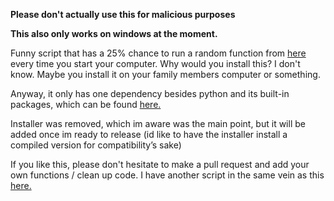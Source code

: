 **Please don't actually use this for malicious purposes**

**This also only works on windows at the moment.**

Funny script that has a 25% chance to run a random function from [here](https://github.com/qerty2/prankboot/blob/main/functions.py) every time you start your computer.
Why would you install this? I don't know. Maybe you install it on your family members computer or something.

Anyway, it only has one dependency besides python and its built-in packages, which can be found [here.](https://github.com/qerty2/prankboot/blob/main/REQUIREMENTS.txt) 

Installer was removed, which im aware was the main point, but it will be added once im ready to release (id like to have the installer install a compiled version for compatibility’s sake)

If you like this, please don't hesitate to make a pull request and add your own functions / clean up code. I have another script in the same vein as this [here.](https://github.com/qerty2/BSOD-Coin-Flip)

